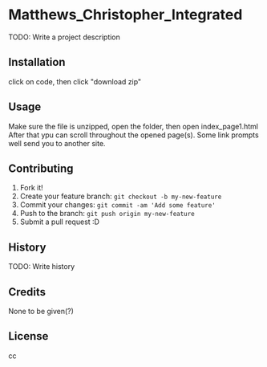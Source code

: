 # Matthews_Christopher_Integrated
TODO: Write a project description
## Installation
click on code, then click "download zip"
## Usage
Make sure the file is unzipped, open the folder, then open index_page1.html
After that ypu can scroll throughout the opened page(s). Some link prompts well send you to another site.
## Contributing
1. Fork it!
2. Create your feature branch: `git checkout -b my-new-feature`
3. Commit your changes: `git commit -am 'Add some feature'`
4. Push to the branch: `git push origin my-new-feature`
5. Submit a pull request :D
## History
TODO: Write history
## Credits
None to be given(?)
## License
cc

